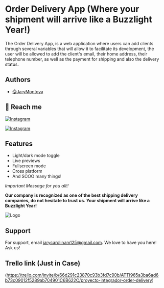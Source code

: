 ﻿
# Order Delivery App (Where your shipment will arrive like a Buzzlight Year!)

The Order Delivery App, is a web application where users can add clients through several variables that will allow it to facilitate its development, the user will be allowed to add the client's email, their home address, their telephone number, as well as the payment for shipping and also the delivery status.

## Authors

- [@JaryMontoya](https://www.github.com/JaryMontoya)

## 🔗 Reach me

[![Instagram](https://img.shields.io/badge/Instagram-1DA1F2?style=for-the-badge&logo=Instagram&logoColor=white)](https://twitter.com/jary_montoya_)

[![Instagram](https://img.shields.io/badge/GitHub-1DA1F2?style=for-the-badge&logo=Github&logoColor=white)](https://twitter.com/JaryMontoya)

## Features

- Light/dark mode toggle
- Live previews
- Fullscreen mode
- Cross platform
- And SOOO many things!

*Important Message for you all!!*

**Our company is recognized as one of the best shipping delivery companies, do not hesitate to trust us. Your shipment will arrive like a Buzzlight Year!**

![Logo](https://img.freepik.com/free-vector/warehouse-shelves-with-cardboard-wooden-boxes-vector-cartoon-illustration-factory-delivery-company-supermarket-storehouse-interior-packages-with-goods-large-room-with-lamps-ceiling_107791-23124.jpg?t=st=1727257713~exp=1727261313~hmac=3d99db8377b1b50a2dc2dd7f3392da3edba997174aa99b937db1ea026cebc749&w=1380)

## Support

For support, email <jarycarolinam125@gmail.com>. We love to have you here!
Ask us!

## Trello link (Just in Case)
(https://trello.com/invite/b/66d291c23870c93b3fd7c90b/ATTI965a3ba6ad6b73c09012f5289ab704901C6B622C/proyecto-integrador-order-delivery)

